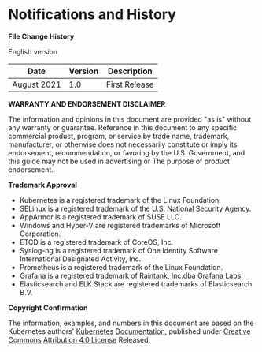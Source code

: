 # Notifications and History

**File Change History**

English version

| Date | Version | Description |
| ------------ | ---- | -------- |
| August 2021 | 1.0 | First Release |


**WARRANTY AND ENDORSEMENT DISCLAIMER**

The information and opinions in this document are provided "as is" without any warranty or guarantee. Reference in this document to any specific commercial product, program, or service by trade name, trademark, manufacturer, or otherwise does not necessarily constitute or imply its endorsement, recommendation, or favoring by the U.S. Government, and this guide may not be used in advertising or The purpose of product endorsement.


**Trademark Approval**

- Kubernetes is a registered trademark of the Linux Foundation.
- SELinux is a registered trademark of the U.S. National Security Agency.
- AppArmor is a registered trademark of SUSE LLC.
- Windows and Hyper-V are registered trademarks of Microsoft Corporation.
- ETCD is a registered trademark of CoreOS, Inc.
- Syslog-ng is a registered trademark of One Identity Software International Designated Activity, Inc.
- Prometheus is a registered trademark of the Linux Foundation.
- Grafana is a registered trademark of Raintank, Inc.dba Grafana Labs.
- Elasticsearch and ELK Stack are registered trademarks of Elasticsearch B.V.

**Copyright Confirmation**

The information, examples, and numbers in this document are based on the Kubernetes authors' [Kubernetes](https://kubernetes.io/docs/) [Documentation](https://kubernetes.io/docs/), published under [Creative Commons]( https://git.k8s.io/website/LICENSE) [Attribution 4.0 License](https://git.k8s.io/website/LICENSE) Released.